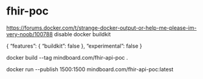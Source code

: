 # fhir-poc
 
https://forums.docker.com/t/strange-docker-output-or-help-me-please-im-very-noob/100788
disable docker buildkit

{
“features”: {
“buildkit”: false
},
“experimental”: false
}



docker build --tag mindboard.com/fhir-api-poc .

docker run --publish 1500:1500 mindboard.com/fhir-api-poc:latest
